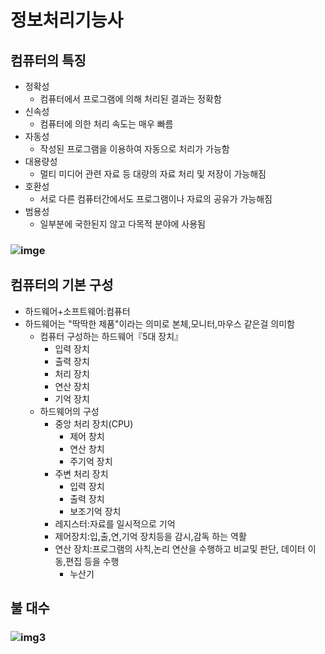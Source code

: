 # 정보처리기능사

## 컴퓨터의 특징
- 정확성
  - 컴퓨터에서 프로그램에 의해 처리된 결과는 정확함
- 신속성
  - 컴퓨터에 의한 처리 속도는 매우 빠름
- 자동성
  - 작성된 프로그램을 이용하여 자동으로 처리가 가능함
- 대용량성
  - 멀티 미디어 관련 자료 등 대량의 자료 처리 및 저장이 가능해짐
- 호환성
  - 서로 다른 컴퓨터간에서도 프로그램이나 자료의 공유가 가능해짐
- 범용성
  - 일부분에 국한된지 않고 다목적 분야에 사용됨
 
### ![imge](https://user-images.githubusercontent.com/92620088/160226167-abdda21f-393a-4988-80a4-ae16569d8824.jpg)
## 컴퓨터의 기본 구성
- 하드웨어+소프트웨어:컴퓨터
- 하드웨어는 "딱딱한 제품"이라는 의미로 본체,모니터,마우스 같은걸 의미함
  - 컴퓨터 구성하는 하드웨어『5대 장치』
    - 입력 장치
    - 출력 장치
    - 처리 장치
    - 연산 장치
    - 기억 장치
  - 하드웨어의 구성
    - 중앙 처리 장치(CPU)
      - 제어 창치
      - 연산 창치
      - 주기억 장치
    - 주변 처리 장치
      - 입력 장치
      - 출력 장치
      - 보조기억 장치
    - 레지스터:자료를 일시적으로 기억
    - 제어장치:입,출,연,기억 장치등을 감시,감독 하는 역활
    - 연산 장치:프로그램의 사칙,논리 연산을 수행하고 비교및 판단, 데이터 이동,편집 등을 수행
      - 누산기

## 불 대수
 ### ![img3](https://user-images.githubusercontent.com/92620088/160226624-cbdd48d3-f2f3-483c-93ee-5569184d9e1e.png)

